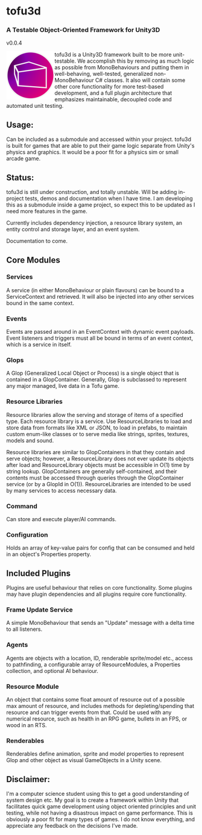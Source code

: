 # tofu3d
### A Testable Object-Oriented Framework for Unity3D 

v0.0.4

<img align="left" width=128 height=128 src="./TOFULogoSmall.png" alt="tofu3d">

tofu3d is a Unity3D framework built to be more unit-testable. We accomplish this by removing as much logic as possible from MonoBehaviours and putting them in well-behaving, well-tested, generalized non-MonoBehaviour C# classes. It also will contain some other core functionality for more test-based development, and a full plugin architecture that emphasizes maintainable, decoupled code and automated unit testing.

## Usage:
Can be included as a submodule and accessed within your project.
tofu3d is built for games that are able to put their game logic separate from Unity's physics and graphics. It would be a poor fit for a physics sim or small arcade game.

## Status:
tofu3d is still under construction, and totally unstable. Will be adding in-project tests, demos and documentation when I have time. I am developing this as a submodule inside a game project, so expect this to be updated as I need more features in the game.

Currently includes dependency injection, a resource library system, an entity control and storage layer, and an event system.

Documentation to come.

## Core Modules

### Services
A service (in either MonoBehaviour or plain flavours) can be bound to a ServiceContext and retrieved. It will also be injected into any other services bound in the same context.

### Events
Events are passed around in an EventContext with dynamic event payloads. Event listeners and triggers must all be bound in terms of an event context, which is a service in itself.

### Glops
A Glop (Generalized Local Object or Process) is a single object that is contained in a GlopContainer. Generally, Glop is subclassed to represent any major managed, live data in a Tofu game.

### Resource Libraries
Resource libraries allow the serving and storage of items of a specified type. Each resource library is a service. 
Use ResourceLibraries to load and store data from formats like XML or JSON, to load in prefabs, to maintain custom enum-like classes or to serve media like strings, sprites, textures, models and sound.

Resource libraries are similar to GlopContainers in that they contain and serve objects; however, a ResourceLibrary does not ever update its objects after load and ResourceLibrary objects must be accessible in O(1) time by string lookup. GlopContainers are generally self-contained, and their contents must be accessed through queries through the GlopContainer service (or by a GlopId in O(1)). ResourceLibraries are intended to be used by many services to access necessary data.

### Command
Can store and execute player/AI commands.

### Configuration
Holds an array of key-value pairs for config that can be consumed and held in an object's Properties property.

## Included Plugins
Plugins are useful behaviour that relies on core functionality. Some plugins may have plugin dependencies and all plugins require core functionality.

### Frame Update Service
A simple MonoBehaviour that sends an "Update" message with a delta time to all listeners.

### Agents
Agents are objects with a location, ID, renderable sprite/model etc., access to pathfinding, a configurable array of ResourceModules, a Properties collection, and optional AI behaviour.

### Resource Module
An object that contains some float amount of resource out of a possible max amount of resource, and includes methods for depleting/spending that resource and can trigger events from that. Could be used with any numerical resource, such as health in an RPG game, bullets in an FPS, or wood in an RTS.

### Renderables
Renderables define animation, sprite and model properties to represent Glop and other object as visual GameObjects in a Unity scene.

## Disclaimer:
I'm a computer science student using this to get a good understanding of system design etc. My goal is to create a framework within Unity that facilitates quick game development using object oriented principles and unit testing, while not having a disastrous impact on game performance. This is obviously a poor fit for many types of games. I do not know everything, and appreciate any feedback on the decisions I've made.
